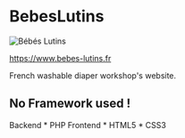 # BebesLutins
![Bébés Lutins](https://www.bebes-lutins.fr/view/assets/images/logo.png)

https://www.bebes-lutins.fr

French washable diaper workshop's website.

## No Framework used !
Backend
    * PHP
Frontend
    * HTML5
    * CSS3
